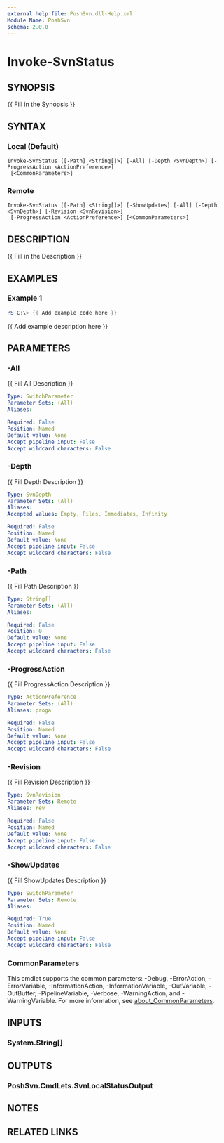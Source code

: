 ```yaml
---
external help file: PoshSvn.dll-Help.xml
Module Name: PoshSvn
schema: 2.0.0
---
```


# Invoke-SvnStatus

## SYNOPSIS
{{ Fill in the Synopsis }}

## SYNTAX

### Local (Default)
```
Invoke-SvnStatus [[-Path] <String[]>] [-All] [-Depth <SvnDepth>] [-ProgressAction <ActionPreference>]
 [<CommonParameters>]
```

### Remote
```
Invoke-SvnStatus [[-Path] <String[]>] [-ShowUpdates] [-All] [-Depth <SvnDepth>] [-Revision <SvnRevision>]
 [-ProgressAction <ActionPreference>] [<CommonParameters>]
```

## DESCRIPTION
{{ Fill in the Description }}

## EXAMPLES

### Example 1
```powershell
PS C:\> {{ Add example code here }}
```

{{ Add example description here }}

## PARAMETERS

### -All
{{ Fill All Description }}

```yaml
Type: SwitchParameter
Parameter Sets: (All)
Aliases:

Required: False
Position: Named
Default value: None
Accept pipeline input: False
Accept wildcard characters: False
```

### -Depth
{{ Fill Depth Description }}

```yaml
Type: SvnDepth
Parameter Sets: (All)
Aliases:
Accepted values: Empty, Files, Immediates, Infinity

Required: False
Position: Named
Default value: None
Accept pipeline input: False
Accept wildcard characters: False
```

### -Path
{{ Fill Path Description }}

```yaml
Type: String[]
Parameter Sets: (All)
Aliases:

Required: False
Position: 0
Default value: None
Accept pipeline input: False
Accept wildcard characters: False
```

### -ProgressAction
{{ Fill ProgressAction Description }}

```yaml
Type: ActionPreference
Parameter Sets: (All)
Aliases: proga

Required: False
Position: Named
Default value: None
Accept pipeline input: False
Accept wildcard characters: False
```

### -Revision
{{ Fill Revision Description }}

```yaml
Type: SvnRevision
Parameter Sets: Remote
Aliases: rev

Required: False
Position: Named
Default value: None
Accept pipeline input: False
Accept wildcard characters: False
```

### -ShowUpdates
{{ Fill ShowUpdates Description }}

```yaml
Type: SwitchParameter
Parameter Sets: Remote
Aliases:

Required: True
Position: Named
Default value: None
Accept pipeline input: False
Accept wildcard characters: False
```

### CommonParameters
This cmdlet supports the common parameters: -Debug, -ErrorAction, -ErrorVariable, -InformationAction, -InformationVariable, -OutVariable, -OutBuffer, -PipelineVariable, -Verbose, -WarningAction, and -WarningVariable. For more information, see [about_CommonParameters](http://go.microsoft.com/fwlink/?LinkID=113216).

## INPUTS

### System.String[]

## OUTPUTS

### PoshSvn.CmdLets.SvnLocalStatusOutput

## NOTES

## RELATED LINKS
